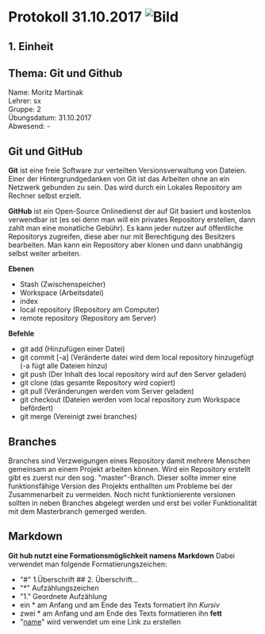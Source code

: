 # Protokoll 31.10.2017 ![Bild](https://github.com/HTLMechatronics/m14-la1-sx/blob/marmom13/marmom13/git.png) 

## 1. Einheit  

## Thema: Git und Github

Name: Moritz Martinak  
Lehrer: sx  
Gruppe: 2  
Übungsdatum: 31.10.2017  
Abwesend: -  

## Git und GitHub  

**Git** ist eine freie Software zur verteilten Versionsverwaltung von Dateien.
Einer der Hintergrundgedanken von Git ist das Arbeiten ohne an ein Netzwerk gebunden zu sein. Das wird durch ein Lokales
Repository am Rechner selbst erzielt.

**GitHub** ist ein Open-Source Onlinedienst der auf Git basiert und kostenlos verwendbar ist (es sei denn man will ein privates Repository erstellen, dann zahlt man eine monatliche Gebühr). Es kann jeder nutzer auf öffentliche Repositorys zugreifen, diese aber nur mit Berechtigung des Besitzers bearbeiten. Man kann ein Repository aber klonen und dann unabhängig selbst weiter arbeiten.

**Ebenen**

* Stash (Zwischenspeicher)
* Workspace (Arbeitsdatei)
* index 
* local repository (Repository am Computer)
* remote repository (Repository am Server)

**Befehle**

* git add (Hinzufügen einer Datei)
* git commit [-a] (Veränderte datei wird dem local repository hinzugefügt (-a fügt alle Dateien hinzu)
* git push (Der Inhalt des local repository wird auf den Server geladen)
* git clone (das gesamte Repository wird copiert)
* git pull (Veränderungen werden vom Server geladen)
* git checkout (Dateien werden vom local repository zum Workspace befördert)
* git merge (Vereinigt zwei branches)

## Branches

Branches sind Verzweigungen eines Repository damit mehrere Menschen gemeinsam an einem Projekt arbeiten können. Wird ein Repository erstellt gibt es zuerst nur den sog. "master"-Branch. Dieser sollte immer eine funktionsfähige Version des Projekts enthallten um Probleme bei der Zusammenarbeit zu vermeiden. Noch nicht funktionierente versionen sollten in neben Branches abgelegt werden und erst bei voller Funktionalität mit dem Masterbranch gemerged werden.

## Markdown

**Git hub nutzt eine Formationsmöglichkeit namens Markdown**
Dabei verwendet man folgende Formatierungszeichen:

* "#" 1.Überschrift ## 2. Überschrift...
* "*" Aufzählungszeichen
* "1." Geordnete Aufzählung
* ein * am Anfang und am Ende des Texts formatiert ihn *Kursiv*
* zwei * am Anfang und am Ende des Texts formatieren ihn **fett**
* "[name](link)" wird verwendet um eine Link zu erstellen
